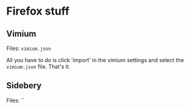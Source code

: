 # Firefox stuff

## Vimium

Files: `vimium.json`

All you have to do is click 'import' in the vimium settings and select the `vimium.json` file. That's it.

## Sidebery

Files: ``



